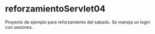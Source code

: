 # reforzamientoServlet04
Proyecto de ejemplo para reforzamiento del sabado. Se maneja un login con sesiones.

